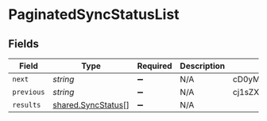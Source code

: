 # PaginatedSyncStatusList


## Fields

| Field                                                           | Type                                                            | Required                                                        | Description                                                     | Example                                                         |
| --------------------------------------------------------------- | --------------------------------------------------------------- | --------------------------------------------------------------- | --------------------------------------------------------------- | --------------------------------------------------------------- |
| `next`                                                          | *string*                                                        | :heavy_minus_sign:                                              | N/A                                                             | cD0yMDIxLTAxLTA2KzAzJTNBMjQlM0E1My40MzQzMjYlMkIwMCUzQTAw        |
| `previous`                                                      | *string*                                                        | :heavy_minus_sign:                                              | N/A                                                             | cj1sZXdwd2VycWVtY29zZnNkc2NzUWxNMEUxTXk0ME16UXpNallsTWtJ        |
| `results`                                                       | [shared.SyncStatus](../../../sdk/models/shared/syncstatus.md)[] | :heavy_minus_sign:                                              | N/A                                                             |                                                                 |